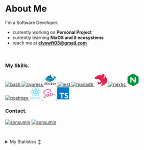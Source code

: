 # About Me

I'm a Software Developer.

- currently working on **Personal Project**
- currently learning **NixOS and it ecosystems**
- reach me at **clvswft03@gmail.com**

&nbsp;

<h3 align="left">My Skills.</h3>
<p align="left"> <a href="https://www.gnu.org/software/bash/" target="_blank" rel="noreferrer"> <img src="https://www.vectorlogo.zone/logos/gnu_bash/gnu_bash-icon.svg" alt="bash" width="40" height="40"/> </a> <a href="https://www.cypress.io" target="_blank" rel="noreferrer"> <img src="https://raw.githubusercontent.com/simple-icons/simple-icons/6e46ec1fc23b60c8fd0d2f2ff46db82e16dbd75f/icons/cypress.svg" alt="cypress" width="40" height="40"/> </a> <a href="https://www.docker.com/" target="_blank" rel="noreferrer"> <img src="https://raw.githubusercontent.com/devicons/devicon/master/icons/docker/docker-original-wordmark.svg" alt="docker" width="40" height="40"/> </a> <a href="https://jestjs.io" target="_blank" rel="noreferrer"> <img src="https://www.vectorlogo.zone/logos/jestjsio/jestjsio-icon.svg" alt="jest" width="40" height="40"/> </a> <a href="https://mariadb.org/" target="_blank" rel="noreferrer"> <img src="https://www.vectorlogo.zone/logos/mariadb/mariadb-icon.svg" alt="mariadb" width="40" height="40"/> </a> <a href="https://nestjs.com/" target="_blank" rel="noreferrer"> <img src="https://raw.githubusercontent.com/devicons/devicon/master/icons/nestjs/nestjs-plain.svg" alt="nestjs" width="40" height="40"/> </a> <a href="https://nextjs.org/" target="_blank" rel="noreferrer"> <img src="https://cdn.worldvectorlogo.com/logos/nextjs-2.svg" alt="nextjs" width="40" height="40"/> </a> <a href="https://www.nginx.com" target="_blank" rel="noreferrer"> <img src="https://raw.githubusercontent.com/devicons/devicon/master/icons/nginx/nginx-original.svg" alt="nginx" width="40" height="40"/> </a> <a href="https://postman.com" target="_blank" rel="noreferrer"> <img src="https://www.vectorlogo.zone/logos/getpostman/getpostman-icon.svg" alt="postman" width="40" height="40"/> </a> <a href="https://reactjs.org/" target="_blank" rel="noreferrer"> <img src="https://raw.githubusercontent.com/devicons/devicon/master/icons/react/react-original-wordmark.svg" alt="react" width="40" height="40"/> </a> <a href="https://sass-lang.com" target="_blank" rel="noreferrer"> <img src="https://raw.githubusercontent.com/devicons/devicon/master/icons/sass/sass-original.svg" alt="sass" width="40" height="40"/> </a> <a href="https://www.typescriptlang.org/" target="_blank" rel="noreferrer"> <img src="https://raw.githubusercontent.com/devicons/devicon/master/icons/typescript/typescript-original.svg" alt="typescript" width="40" height="40"/> </a> </p>

<h3 align="left">Contact.</h3>
<p align="left"> <a href="https://linkedin.com/in/sonsumin" target="blank"><img align="center" src="https://raw.githubusercontent.com/rahuldkjain/github-profile-readme-generator/master/src/images/icons/Social/github.svg" alt="sonsumin" height="30" width="40" /></a> <a href="https://linkedin.com/in/sonsumin" target="blank"><img align="center" src="https://raw.githubusercontent.com/rahuldkjain/github-profile-readme-generator/master/src/images/icons/Social/linked-in-alt.svg" alt="sonsumin" height="30" width="40" /></a>
</p>

&nbsp;

<details>
 <summary>My Statistics ↕️</summary>

<!--START_SECTION:waka-->
![Code Time](http://img.shields.io/badge/Code%20Time-2%2C024%20hrs%2054%20mins-blue)

![Profile Views](http://img.shields.io/badge/Profile%20Views-0-blue)

**🐱 My GitHub Data** 

> 📦 12.9 MB Used in GitHub's Storage 
 > 
> 🏆 733 Contributions in the Year 2024
 > 
> 💼 Opted to Hire
 > 
> 📜 583 Public Repositories 
 > 
> 🔑 162 Private Repositories 
 > 
**I'm a Night 🦉** 

```text
🌞 Morning                3596 commits        ██░░░░░░░░░░░░░░░░░░░░░░░   07.44 % 
🌆 Daytime                17187 commits       █████████░░░░░░░░░░░░░░░░   35.57 % 
🌃 Evening                18049 commits       █████████░░░░░░░░░░░░░░░░   37.35 % 
🌙 Night                  9491 commits        █████░░░░░░░░░░░░░░░░░░░░   19.64 % 
```
📅 **I'm Most Productive on Monday** 

```text
Monday                   8726 commits        █████░░░░░░░░░░░░░░░░░░░░   18.06 % 
Tuesday                  8347 commits        ████░░░░░░░░░░░░░░░░░░░░░   17.27 % 
Wednesday                7447 commits        ████░░░░░░░░░░░░░░░░░░░░░   15.41 % 
Thursday                 7300 commits        ████░░░░░░░░░░░░░░░░░░░░░   15.11 % 
Friday                   7318 commits        ████░░░░░░░░░░░░░░░░░░░░░   15.14 % 
Saturday                 4251 commits        ██░░░░░░░░░░░░░░░░░░░░░░░   08.80 % 
Sunday                   4934 commits        ███░░░░░░░░░░░░░░░░░░░░░░   10.21 % 
```


📊 **This Week I Spent My Time On** 

```text
🕑︎ Time Zone: Asia/Seoul

💬 Programming Languages: 
No Activity Tracked This Week

🔥 Editors: 
No Activity Tracked This Week

💻 Operating System: 
No Activity Tracked This Week
```

**I Mostly Code in TypeScript** 

```text
TypeScript               32 repos            █████░░░░░░░░░░░░░░░░░░░░   21.33 % 
JavaScript               30 repos            █████░░░░░░░░░░░░░░░░░░░░   20.00 % 
Python                   28 repos            █████░░░░░░░░░░░░░░░░░░░░   18.67 % 
Shell                    13 repos            ██░░░░░░░░░░░░░░░░░░░░░░░   08.67 % 
Lua                      3 repos             ░░░░░░░░░░░░░░░░░░░░░░░░░   02.00 % 
```



**Timeline**

![Lines of Code chart](https://raw.githubusercontent.com/testfailed/testfailed/main/assets/bar_graph.png)


 Last Updated on 13/12/2024 12:59:45 UTC
<!--END_SECTION:waka-->
</details>
